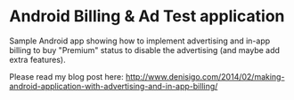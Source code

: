 Android Billing & Ad Test application
=====================

Sample Android app showing how to implement advertising and in-app billing to buy "Premium" status to disable the advertising (and maybe add extra features).

Please read my blog post here: http://www.denisigo.com/2014/02/making-android-application-with-advertising-and-in-app-billing/
